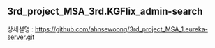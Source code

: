 ## 3rd_project_MSA_3rd.KGFlix_admin-search

상세설명 : https://github.com/ahnsewoong/3rd_project_MSA_1.eureka-server.git
